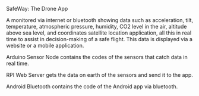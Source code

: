 SafeWay: The Drone App

A monitored via internet or bluetooth showing data such as acceleration, tilt, temperature, atmospheric pressure, humidity, CO2 level in the air, altitude above sea level, and coordinates satellite location application, all this in real time to assist in decision-making of a safe flight. This data is displayed via a website or a mobile application.

Arduino Sensor Node contains the codes of the sensors that catch data in real time.

RPI Web Server gets the data on earth of the sensors and send it to the app.

Android Bluetooth contains the code of the Android app via bluetooth.